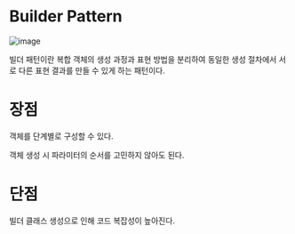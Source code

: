# Builder Pattern
![image](https://user-images.githubusercontent.com/25922366/135267460-e6e61ffe-4793-41da-8852-f222acc29743.png)

빌더 패턴이란 복합 객체의 생성 과정과 표현 방법을 분리하여 동일한 생성 절차에서 서로 다른 표현 결과를 만들 수 있게 하는 패턴이다.

# 장점
객체를 단계별로 구성할 수 있다.

객체 생성 시 파라미터의 순서를 고민하지 않아도 된다.


# 단점
빌더 클래스 생성으로 인해 코드 복잡성이 높아진다.